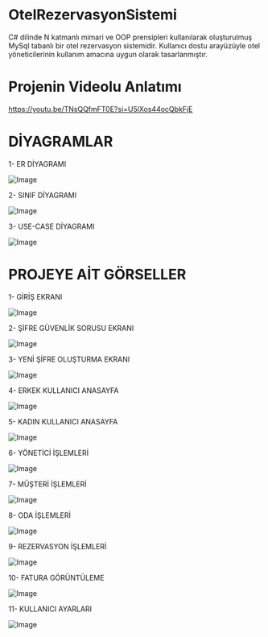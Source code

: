 # OtelRezervasyonSistemi
C# dilinde N katmanlı mimari ve OOP prensipleri kullanılarak oluşturulmuş MySql tabanlı bir otel rezervasyon sistemidir. Kullanıcı dostu arayüzüyle otel yöneticilerinin kullanım amacına uygun olarak tasarlanmıştır.

# Projenin Videolu Anlatımı
https://youtu.be/TNsQQfmFT0E?si=U5lXos44ocQbkFjE

# DİYAGRAMLAR

1- ER DİYAGRAMI

![Image](https://github.com/user-attachments/assets/8ce71bfd-aed5-4f1f-9532-47eb3c024567)


2- SINIF DİYAGRAMI

![Image](https://github.com/user-attachments/assets/a9dc6c15-53d5-4622-9ef3-11d99a6cafd8)


3- USE-CASE DİYAGRAMI

![Image](https://github.com/user-attachments/assets/3bf77dd2-4cd4-4d95-89ef-f40685c107e8)


# PROJEYE AİT GÖRSELLER

1- GİRİŞ EKRANI

![Image](https://github.com/user-attachments/assets/0fc79cc5-3690-4101-9204-5dc3b7f96a30)


2- ŞİFRE GÜVENLİK SORUSU EKRANI

![Image](https://github.com/user-attachments/assets/12433e36-9503-4f1d-bc97-6a0c29225931)


3- YENİ ŞİFRE OLUŞTURMA EKRANI

![Image](https://github.com/user-attachments/assets/1b4a1d66-82a1-4407-aaa2-b5f390ab042e)


4- ERKEK KULLANICI ANASAYFA

![Image](https://github.com/user-attachments/assets/9e455677-0742-4a69-a85f-0305605823b3)


5- KADIN KULLANICI ANASAYFA

![Image](https://github.com/user-attachments/assets/8593d2cf-69c6-4836-87a2-c3b0e4e6b04a)


6- YÖNETİCİ İŞLEMLERİ 

![Image](https://github.com/user-attachments/assets/e5d38d71-ba8d-4e58-9b54-3f5fdaaa83db)


7- MÜŞTERİ İŞLEMLERİ

![Image](https://github.com/user-attachments/assets/e29fb19d-398e-4a26-b2e7-dfc2382232f5)


8- ODA İŞLEMLERİ

![Image](https://github.com/user-attachments/assets/e9a99756-5eb5-4be9-b42a-30bc4e15bbfe)


9- REZERVASYON İŞLEMLERİ

![Image](https://github.com/user-attachments/assets/2b731e60-a84a-4c9c-b23a-4995bc276548)


10- FATURA GÖRÜNTÜLEME

![Image](https://github.com/user-attachments/assets/69574fad-acbe-4de8-a1fd-8aefc0c13507)


11- KULLANICI AYARLARI

![Image](https://github.com/user-attachments/assets/2d95e5c4-b373-4888-82d2-55212450acfb)





